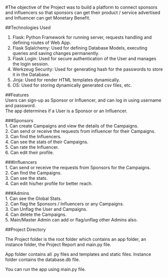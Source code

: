 #The objective of the Project was to build a platform to connect sponsors and influencers so that sponsors can get their product / service advertised and Influencer can get Monetary Benefit.


##Technologies Used    

  1.  Flask: Python Framework for running server, requests handling and defining routes of Web App.    
  2.  Flask Sqlalchemy: Used for defining Database Models, executing queries and saving changes permanently.    
  3.  Flask Login: Used for secure authentication of the User and manages the login session.    
  4.  Werkzeug Security: Used for generating hash for the passwords to store it in the Database.    
  5.  Jinja: Used for render HTML templates dynamically.    
  6.  OS: Used for storing dynamically generated csv files, etc.


##Features   
  Users can sign-up as Sponsor or Influencer, and can log in using username and 
  password.   
  The app determines if a User is a Sponsor or an Influencer.   
     
  ###Sponsors   
    1.  Can create Campaigns and view the details of the Campaigns.   
    2.  Can send or receive the requests from influencer for their Campaigns.   
    3.  Can find the Influencers.   
    4.  Can see the stats of their Campaigns.   
    5.  Can rate the Influencer.   
    6.  Can edit their profile.   
     
  ###Influencers   
    1.  Can send or receive the requests from Sponsors for the Campaigns.   
    2.  Can find the Campaigns.   
    3.  Can see the stats.   
    4.  Can edit his/her profile for better reach.   
     
  ###Admins   
    1.  Can see the Global Stats.   
    2.  Can flag the Sponsors / Influencers or any Campaigns.   
    3.  Can Unflag the User and Campaigns.   
    4.  Can delete the Campaigns.   
    5.  Main/Master Admin can add or flag/unflag other Admins also.


##Project Directory   
   
  The Project folder is the root folder which contains an app folder, an instance 
  folder, the Project Report and main.py file.   
     
  App folder contains all .py files and templates and static files. Instance folder 
  contains the database.db file.   
     
  You can run the app using main.py file. 
